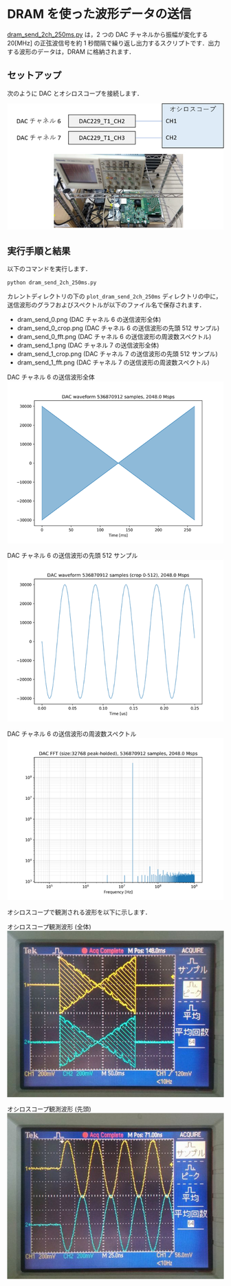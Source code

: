 # DRAM を使った波形データの送信

[dram_send_2ch_250ms.py](./dram_send_2ch_250ms.py) は，2 つの DAC チャネルから振幅が変化する 20[MHz] の正弦波信号を約 1 秒間隔で繰り返し出力するスクリプトです．出力する波形のデータは，DRAM に格納されます．

## セットアップ

次のように DAC とオシロスコープを接続します．

![セットアップ](./../../docs/images/dac-oscilloscope-connection.png)

## 実行手順と結果

以下のコマンドを実行します．

```
python dram_send_2ch_250ms.py
```

カレントディレクトリの下の `plot_dram_send_2ch_250ms` ディレクトリの中に，送信波形のグラフおよびスペクトルが以下のファイル名で保存されます．
- dram_send_0.png (DAC チャネル 6 の送信波形全体)
- dram_send_0_crop.png (DAC チャネル 6 の送信波形の先頭 512 サンプル)
- dram_send_0_fft.png (DAC チャネル 6 の送信波形の周波数スペクトル)
- dram_send_1.png (DAC チャネル 7 の送信波形全体)
- dram_send_1_crop.png (DAC チャネル 7 の送信波形の先頭 512 サンプル)
- dram_send_1_fft.png (DAC チャネル 7 の送信波形の周波数スペクトル)

DAC チャネル 6 の送信波形全体　　　　
![送信波形全体](images/dram_send_0.png)

DAC チャネル 6 の送信波形の先頭 512 サンプル
![送信波形の先頭 128 サンプル](images/dram_send_0_crop.png)

DAC チャネル 6 の送信波形の周波数スペクトル
![送信波形の周波数スペクトル](images/dram_send_0_fft.png)

オシロスコープで観測される波形を以下に示します．

オシロスコープ観測波形 (全体)        
![オシロスコープ観測波形 (全体)](images/dram_send_2ch_250ms-1.jpg)

オシロスコープ観測波形 (先頭)          
![オシロスコープ観測波形 (先頭)](images/dram_send_2ch_250ms-2.jpg)
